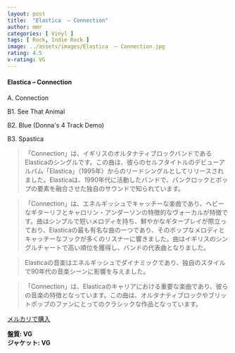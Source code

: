 ```yaml
---
layout: post
title:  "Elastica  – Connection"
author: mmr
categories: [ Vinyl ]
tags: [ Rock, Indie Rock ]
image: ../assets/images/Elastica  – Connection.jpg
rating: 4.5
v-rating: VG
---
```


#### Elastica  – Connection

A. Connection

B1. See That Animal

B2. Blue (Donna's 4 Track Demo)

B3. Spastica

> 「Connection」は、イギリスのオルタナティブロックバンドであるElasticaのシングルです。この曲は、彼らのセルフタイトルのデビューアルバム「Elastica」（1995年）からのリードシングルとしてリリースされました。Elasticaは、1990年代に活動したバンドで、パンクロックとポップの要素を融合させた独自のサウンドで知られています。

> 「Connection」は、エネルギッシュでキャッチーな楽曲であり、ヘビーなギターリフとキャロリン・アンダーソンの特徴的なヴォーカルが特徴です。曲はシンプルで短いメロディを持ち、鮮やかなギタープレイが際立っており、Elasticaの最も有名な曲の一つであり、そのポップなメロディとキャッチーなフックが多くのリスナーに響きました。曲はイギリスのシングルチャートで高い順位を獲得し、バンドの代表曲となりました。

> Elasticaの音楽はエネルギッシュでダイナミックであり、独自のスタイルで90年代の音楽シーンに影響を与えました。

> 「Connection」は、Elasticaのキャリアにおける重要な楽曲であり、彼らの音楽の特徴となっています。この曲は、オルタナティブロックやブリットポップのファンにとってのクラシックな作品となっています。


[メルカリで購入](https://jp.mercari.com/item/m72390925933)

<div class="mt-4 mb-4 d-flex align-items-center">
<strong class="mr-1">盤質: VG</strong>
</div>
<div class="mt-4 mb-4 d-flex align-items-center">
<strong class="mr-1">ジャケット: VG</strong>
</div>

